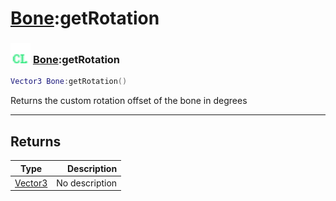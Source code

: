 # [Bone](../bone/README.md):getRotation

### <img src="../../.gitbook/assets/client.png" width="32" height="32" /> [Bone](../bone/README.md):getRotation

```lua
Vector3 Bone:getRotation()
```

Returns the custom rotation offset of the bone in degrees<br>

-----------------
## Returns

| Type   | Description |
| ------ | ----------: |
| [Vector3](../vector3/README.md) | No description |

